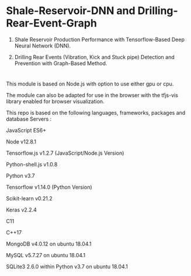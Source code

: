 # Shale-Reservoir-DNN and Drilling-Rear-Event-Graph

1) Shale Reservoir Production Performance with Tensorflow-Based Deep Neural Network (DNN).

2) Drilling Rear Events (Vibration, Kick and Stuck pipe) Detection and Prevention with Graph-Based Method.

#
This module is based on Node.js with option to use either gpu or cpu. 

The module can also be adapted for use in the browser with the tfjs-vis library enabled for browser visualization.

This repo is based on the following languages, frameworks, packages and database Servers :

JavaScript ES6+

Node v12.8.1

Tensorflow.js v1.2.7 (JavaScript/Node.js Version)

Python-shell.js v1.0.8

Python v3.7

Tensorflow v1.14.0 (Python Version)

Scikit-learn v0.21.2

Keras v2.2.4

C11

C++17

MongoDB v4.0.12 on ubuntu 18.04.1

MySQL v5.7.27 on ubuntu 18.04.1

SQLite3 2.6.0 within Python v3.7 on ubuntu 18.04.1
